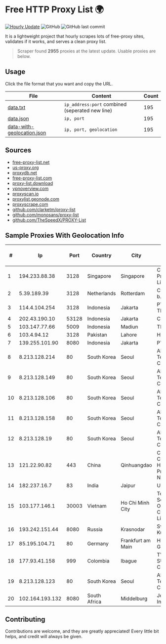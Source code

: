 
# Free HTTP Proxy List 🌍

[![Hourly Update](https://github.com/mertguvencli/http-proxy-list/actions/workflows/main.yml/badge.svg?branch=main)](https://github.com/mertguvencli/http-proxy-list/actions/workflows/main.yml)
![GitHub](https://img.shields.io/github/license/mertguvencli/http-proxy-list)
![GitHub last commit](https://img.shields.io/github/last-commit/mertguvencli/http-proxy-list)

It is a lightweight project that hourly scrapes lots of free-proxy sites, validates if it works, and serves a clean proxy list.


> Scraper found **2955** proxies at the latest update. Usable proxies are below.

## Usage

Click the file format that you want and copy the URL.


|File|Content|Count|
|----|-------|-----|
|[data.txt](https://raw.githubusercontent.com/mertguvencli/http-proxy-list/main/proxy-list/data.txt)|`ip_address:port` combined (seperated new line)|195|
|[data.json](https://raw.githubusercontent.com/mertguvencli/http-proxy-list/main/proxy-list/data.json)|`ip, port`|195|
|[data-with-geolocation.json](https://raw.githubusercontent.com/mertguvencli/http-proxy-list/main/proxy-list/data-with-geolocation.json)|`ip, port, geolocation`|195|

## Sources

* [free-proxy-list.net](https://free-proxy-list.net)
* [us-proxy.org](https://www.us-proxy.org)
* [proxydb.net](http://proxydb.net)
* [free-proxy-list.com](https://free-proxy-list.com/?page=&port=&type%5B%5D=http&type%5B%5D=https&up_time=0&search=Search)
* [proxy-list.download](https://www.proxy-list.download/HTTP)
* [vpnoverview.com](https://vpnoverview.com/privacy/anonymous-browsing/free-proxy-servers)
* [proxyscan.io](https://www.proxyscan.io)
* [proxylist.geonode.com](https://proxylist.geonode.com/api/proxy-list?limit=300&page=1&sort_by=lastChecked&sort_type=desc&protocols=http,https)
* [proxyscrape.com](https://api.proxyscrape.com/v2/?request=displayproxies&protocol=http&timeout=10000&country=all&ssl=all&anonymity=all)
* [github.com/clarketm/proxy-list](https://raw.githubusercontent.com/clarketm/proxy-list/master/proxy-list-raw.txt)
* [github.com/monosans/proxy-list](https://raw.githubusercontent.com/monosans/proxy-list/main/proxies/http.txt)
* [github.com/TheSpeedX/PROXY-List](https://raw.githubusercontent.com/TheSpeedX/PROXY-List/master/http.txt)


## Sample Proxies With Geolocation Info

|#|Ip|Port|Country|City|Internet Service Provider|
|-|--|----|-------|----|-------------------------|
|1|194.233.88.38|3128|Singapore|Singapore|Contabo Asia Private Limited|
|2|5.39.189.39|3128|Netherlands|Rotterdam|ColoCenter b.v.|
|3|114.4.104.254|3128|Indonesia|Jakarta|PT. INDOSAT Tbk|
|4|202.43.190.10|53128|Indonesia|Jakarta|CEPATNET|
|5|103.147.77.66|5009|Indonesia|Madiun|TRIDATA|
|6|103.4.94.12|3128|Pakistan|Lahore|HEC|
|7|139.255.101.90|8080|Indonesia|Jakarta|PT. LINKNET|
|8|8.213.128.214|80|South Korea|Seoul|Alibaba (US) Technology Co., Ltd.|
|9|8.213.128.149|80|South Korea|Seoul|Alibaba (US) Technology Co., Ltd.|
|10|8.213.128.106|80|South Korea|Seoul|Alibaba (US) Technology Co., Ltd.|
|11|8.213.128.158|80|South Korea|Seoul|Alibaba (US) Technology Co., Ltd.|
|12|8.213.128.19|80|South Korea|Seoul|Alibaba (US) Technology Co., Ltd.|
|13|121.22.90.82|443|China|Qinhuangdao|CNC Group CHINA169 Hebei Province Network|
|14|182.237.16.7|83|India|Jaipur|Uclix|
|15|103.177.146.1|30003|Vietnam|Ho Chi Minh City|Technology Solution Data Online Company Limited|
|16|193.242.151.44|8080|Russia|Krasnodar|SvyazResurs-Kuban|
|17|85.195.104.71|80|Germany|Frankfurt am Main|Host Europe GmbH|
|18|177.93.41.158|999|Colombia|Ibague|TV AZTECA SUCURSAL COLOMBIA|
|19|8.213.128.123|80|South Korea|Seoul|Alibaba (US) Technology Co., Ltd.|
|20|102.164.193.132|8080|South Africa|Middelburg|Jenny Internet cc|



## Contributing

Contributions are welcome, and they are greatly appreciated! Every
little bit helps, and credit will always be given.

